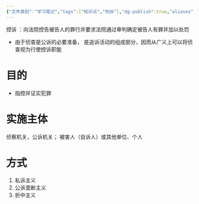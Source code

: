 ```yaml
---
{"文件类别":"学习笔记","tags":["知识点","刑诉"],"dg-publish":true,"aliases":["控诉"],"permalink":"/学习笔记studyup/刑事诉讼法/控诉职能/","dgPassFrontmatter":true,"created":"2024-09-12T12:18:49.908+08:00","updated":"2024-10-25T12:17:23.958+08:00"}
---
```


控诉 ：向法院控告被告人的罪行并要求法院通过审判确定被告人有罪并加以处罚
- 由于侦查是公诉的必要准备， 是追诉活动的组成部分，因而从广义上可以将侦查视为行使控诉职能
# 目的
- 指控并证实犯罪
# 实施主体
侦察机关，公诉机关；
被害人（自诉人）或其他单位、个人
# 方式
1. 私诉主义
2. 公诉垄断主义
3. 折中主义
